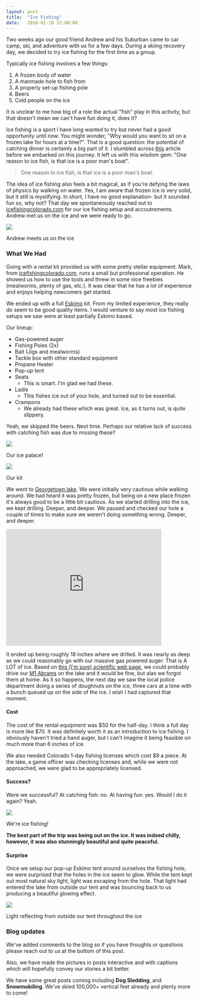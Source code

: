 ```yaml
---
layout: post
title:  "Ice Fishing"
date:   2016-01-18 12:00:00
---
```

Two weeks ago our good friend Andrew and his Suburban came to car camp, ski, and adventure with us for a few days. During a skiing recovery day, we decided to try ice fishing for the first time as a group.

Typically ice fishing involves a few things:

1. A frozen body of water
2. A manmade hole to fish from
3. A properly set-up fishing pole
4. Beers
5. Cold people on the ice

It is unclear to me how big of a role the actual "fish" play in this activity, but that doesn't mean we can't have fun doing it, does it?

Ice fishing is a sport I have long wanted to try but never had a good opportunity until now. You might wonder, "Why would you want to sit on a frozen lake for hours at a time?". That is a good question: the potential of catching dinner is certainly a big part of it. I stumbled across [this](http://www.denverpost.com/ci_22293857/ice-fishing-provides-families-great-winter-outdoors-options) article before we embarked on this journey. It left us with this wisdom gem: "One reason to ice fish, is that ice is a poor man's boat".

<blockquote>
One reason to ice fish, is that ice is a poor man's boat.
</blockquote>

The idea of ice fishing also feels a bit magical, as if you're defying the laws of physics by walking on water. Yes, I am aware that frozen ice is very solid, but it still is mystifying. In short, I have no good explanation- but it sounded fun so, why not? That day we spontaneously reached out to [icefishingcolorado.com]() for our ice fishing setup and accoutrements. Andrew met us on the ice and we were ready to go.

<p class="center">
  <a href="/images/2016/01/18/ice-fishing/andrew-small.jpg" onclick="openPhotoSwipe(1); return false;"><img src="/images/2016/01/18/ice-fishing/andrew-small.jpg"></a>

  <div class="caption">Andrew meets us on the ice</div>
</p>


### What We Had

Going with a rental kit provided us with some pretty stellar equipment. Mark, from [icefishingcolorado.com](), runs a small but professional operation. He showed us how to use the tools and threw in some nice freebies (mealworms, plenty of gas, etc.). It was clear that he has a lot of experience and enjoys helping newcomers get started.

We ended up with a full [Eskimo](geteskimo.com) kit. From my limited experience, they really do seem to be good quality items. I would venture to say most ice fishing setups we saw were at least partially Eskimo based.

Our lineup:

* Gas-powered auger
* Fishing Poles (2x)
* Bait (Jigs and mealworms)
* Tackle box with other standard equipment
* Propane Heater
* Pop-up tent
* Seats
  * This is smart. I'm glad we had these.
* Ladle
  * This fishes ice out of your hole, and turned out to be essential.
* Crampons
  * We already had these which was great. Ice, as it turns out, is quite slippery.

Yeah, we skipped the beers. Next time. Perhaps our relative lack of success with catching fish was due to missing these?

<p class="center">
  <a href="/images/2016/01/18/ice-fishing/hut-small.jpg" onclick="openPhotoSwipe(2); return false;"><img src="/images/2016/01/18/ice-fishing/hut-small.jpg"></a>

  <div class="caption">Our ice palace!</div>
</p>

<p class="center">
  <a href="/images/2016/01/18/ice-fishing/gear-small.jpg" onclick="openPhotoSwipe(3); return false;"><img src="/images/2016/01/18/ice-fishing/gear-small.jpg"></a>

  <div class="caption">Our kit</div>
</p>

We went to [Georgetown lake](https://www.google.com/maps/place/Georgetown+Lake/@39.7259991,-105.6935082,14.91z/data=!4m2!3m1!1s0x876bb2022507cadd:0x44b708f7d6bfb38d). We were initially very cautious while walking around. We had heard it was pretty frozen, but being on a new place frozen it's always good to be a little bit cautious. As we started drilling into the ice, we kept drilling. Deeper, and deeper. We paused and checked our hole a couple of times to make sure we weren't doing something wrong. Deeper, and deeper.

<iframe width="420" height="315" src="https://www.youtube.com/embed/vka8WHU9g4o" frameborder="0" allowfullscreen style="width: 420px; margin: 0 auto;"></iframe>

It ended up being roughly 18 inches where we drilled. It was nearly as deep as we could reasonably go with our massive gas powered auger. That is A LOT of ice. Based on [this (I'm sure) scientific web page](http://www.dnr.state.mn.us/safety/ice/thickness.html), we could probably drive our [M1 Abrams](https://en.wikipedia.org/wiki/M1_Abrams) on the lake and it would be fine, but alas we forgot them at home. As it so happens, the next day we saw the local police department doing a series of doughnuts on the ice, three cars at a time with a bunch queued up on the side of the ice. I wish I had captured that moment.

#### Cost
The cost of the rental equipment was $50 for the half-day. I think a full day is more like $70. It was definitely worth it as an introduction to ice fishing. I obviously haven't tried a hand auger, but I can't imagine it being feasible on much more than 6 inches of ice.

We also needed Colorado 1-day fishing licenses which cost $9 a piece. At the lake, a game officer was checking licenses and, while we were not approached, we were glad to be appropriately licensed.

#### Success?

Were we successful? At catching fish: no. At having fun: yes. Would I do it again? Yeah.

<p class="center">
  <a href="/images/2016/01/18/ice-fishing/us-small.jpg" onclick="openPhotoSwipe(4); return false;"><img src="/images/2016/01/18/ice-fishing/us-small.jpg"></a>

  <div class="caption">We're ice fishing!</div>
</p>

**The best part of the trip was being out on the ice. It was indeed chilly, however, it was also stunningly beautiful and quite peaceful.**

#### Surprise
Once we setup our pop-up Eskimo tent around ourselves the fishing hole, we were surprised that the holes in the ice seem to glow. While the tent kept out most natural sky light, light was escaping from the hole. That light had entered the lake from outside our tent and was bouncing back to us producing a beautiful glowing effect.

<p class="center">
  <a href="/images/2016/01/18/ice-fishing/glowing-hole-small.jpg" onclick="openPhotoSwipe(5); return false;"><img src="/images/2016/01/18/ice-fishing/glowing-hole-small.jpg"></a>

  <div class="caption">Light reflecting from outside our tent throughout the ice</div>
</p>

### Blog updates

We've added comments to the blog so if you have thoughts or questions please reach out to us at the bottom of this post.

Also, we have made the pictures in posts interactive and with captions which will hopefully convey our stories a bit better.

We have some great posts coming including **Dog Sledding**, and **Snowmobiling**. We've skied 100,000+ vertical feet already and plenty more to come!

<br>

<script>
   var GALLERY_ITEMS = [
   {
     src: '/images/2016/01/18/ice-fishing/main-large.jpg',
     w: 15360,
     h: 2560,
     title: 'Georgetown Lake, 360 degree panorama'
   },
   {
     src: '/images/2016/01/18/ice-fishing/andrew.jpg',
     w: 3024,
     h: 4032,
     title: 'Andrew'
   },
   {
     src: '/images/2016/01/18/ice-fishing/hut.jpg',
     w: 4000,
     h: 2992,
     title: 'Our ice palace!'
   },
   {
     src: '/images/2016/01/18/ice-fishing/gear.jpg',
     w: 3024,
     h: 4032,
     title: 'Our kit'
   },
   {
     src: '/images/2016/01/18/ice-fishing/us.jpg',
     w: 3024,
     h: 4032,
     title: 'We\'re ice fishing!'
   },
   {
     src: '/images/2016/01/18/ice-fishing/glowing-hole.jpg',
     w: 2992,
     h: 4000,
     title: 'The hole is glowing!'
   }
   ];
</script>
